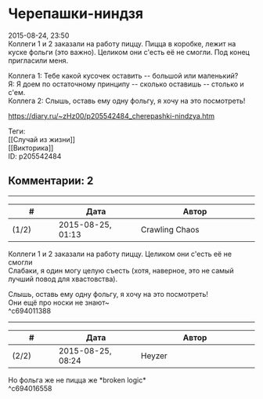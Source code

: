 Черепашки-ниндзя
================

  
2015-08-24, 23:50  
 Коллеги 1 и 2 заказали на работу пиццу. Пицца в коробке, лежит на куске фольги (это важно). Целиком они с'есть её не смогли. Под конец пригласили меня.   
   
 Коллега 1: Тебе какой кусочек оставить -- большой или маленький?   
 Я: Я доем по остаточному принципу -- сколько оставишь -- столько и с'ем.   
 Коллега 2: Слышь, оставь ему одну фольгу, я хочу на это посмотреть!   
  
<https://diary.ru/~zHz00/p205542484_cherepashki-nindzya.htm>  
  
Теги:  
[[Случай из жизни]]  
[[Викторика]]  
ID: p205542484  


Комментарии: 2
--------------

  


---



|         #         |              Дата              |                     Автор                     |           ID           |
| --- | --- | --- | --- |
| (1/2) | 2015-08-25, 01:13 | Crawling Chaos | c694011388 |

  
  Коллеги 1 и 2 заказали на работу пиццу.   Целиком они с'есть её не смогли    
 Слабаки, я один могу целую съесть (хотя, наверное, это не самый лучший повод для хвастовства).   
   
  Слышь, оставь ему одну фольгу, я хочу на это посмотреть!    
 Они ещё про носки не знают~   
 ^c694011388

---



|         #         |              Дата              |                     Автор                     |           ID           |
| --- | --- | --- | --- |
| (2/2) | 2015-08-25, 08:24 | Heyzer | c694016558 |

  
 Но фольга же не пицца же \*broken logic\*   
 ^c694016558